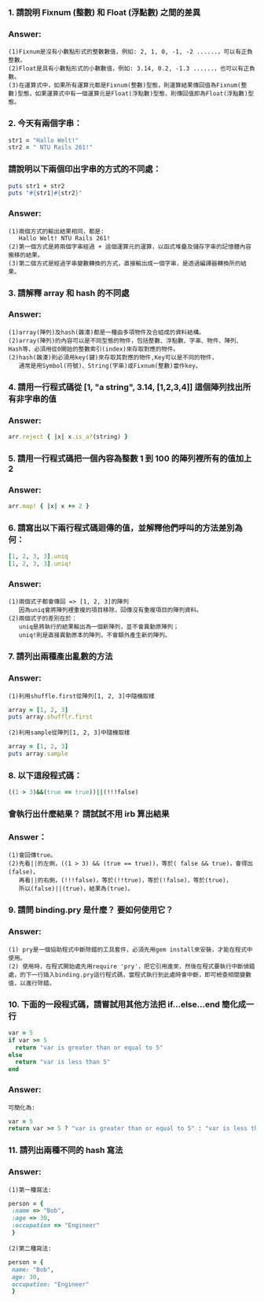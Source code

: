 ### 1. 請說明 Fixnum (整數) 和 Float (浮點數) 之間的差異
###    Answer:
    (1)Fixnum是沒有小數點形式的整數數值，例如: 2, 1, 0, -1, -2 ......，可以有正負整數。
    (2)Float是具有小數點形式的小數數值，例如: 3.14, 0.2, -1.3 ......，也可以有正負數。
    (3)在運算式中，如果所有運算元都是Fixnum(整數)型態，則運算結果傳回值為Fixnum(整數)型態，如果運算式中有一個運算元是Float(浮點數)型態，則傳回值即為Float(浮點數)型態。

### 2. 今天有兩個字串：
  ```ruby 
  str1 = "Hallo Welt!" 
  str2 = " NTU Rails 261!"
  ```
###    請說明以下兩個印出字串的方式的不同處：
  ```ruby
  puts str1 + str2
  puts "#{str1}#{str2}"
  ```
###    Answer:
    (1)兩個方式的輸出結果相同，都是:
	   Hallo Welt! NTU Rails 261!
	(2)第一個方式是將兩個字串經過 + 這個運算元的運算，以函式堆疊及儲存字串的記憶體內容搬移的結果。
	(3)第二個方式是經過字串變數轉換的方式，直接輸出成一個字串，是透過編譯器轉換所的結果。
  
### 3. 請解釋 array 和 hash 的不同處
###    Answer:
    (1)array(陣列)及hash(雜湊)都是一種由多項物件及合組成的資料結構。
	(2)array(陣列)的內容可以是不同型態的物件，包括整數、浮點數、字串、物件、陣列、Hash等，必須用從0開始的整數索引(index)來存取對應的物件。
	(2)hash(雜湊)則必須用key(鍵)來存取其對應的物件,Key可以是不同的物件，
	   通常是用Symbol(符號)、String(字串)或Fixnum(整數)當作key。

### 4. 請用一行程式碼從 [1, "a string", 3.14, [1,2,3,4]] 這個陣列找出所有非字串的值
###   Answer:
   ```ruby
   arr.reject { |x| x.is_a?(string) }
   ```

### 5. 請用一行程式碼把一個內容為整數 1 到 100 的陣列裡所有的值加上 2
###   Answer:
   ```ruby
   arr.map! { |x| x += 2 }
   ```

### 6. 請寫出以下兩行程式碼迴傳的值，並解釋他們呼叫的方法差別為何：
  ```ruby
  [1, 2, 3, 3].uniq
  [1, 2, 3, 3].uniq!
  ```
###    Answer:
    (1)兩個式子都會傳回 => [1, 2, 3]的陣列
	   因為uniq會將陣列裡重複的項目移除，回傳沒有重複項目的陣列資料。
	(2)兩個式子的差別在於：
	   uniq是將執行的結果輸出為一個新陣列，並不會異動原陣列；
	   uniq!則是直接異動原本的陣列，不會額外產生新的陣列。

### 7. 請列出兩種產出亂數的方法
###   Answer:
    (1)利用shuffle.first從陣列[1, 2, 3]中隨機取樣
  ```ruby
  array = [1, 2, 3]
  puts array.shufflr.first
  ```

    (2)利用sample從陣列[1, 2, 3]中隨機取樣
  ```ruby
  array = [1, 2, 3]
  puts array.sample
  ```

### 8. 以下這段程式碼：
  ```ruby
  ((1 > 3)&&(true == true))||(!!!false)
  ```
###  會執行出什麼結果？ 請試試不用 irb 算出結果
###   Answer：
    (1)會回傳true。
	(2)先看||的左側，((1 > 3) && (true == true))，等於( false && true)，會得出(false)，
       再看||的右側，(!!!false)，等於(!!true)，等於(!false)，等於(true)，
       所以(false)||(true)，結果為(true)。

### 9. 請問 binding.pry 是什麼？ 要如何使用它？
###   Answer:
    (1) pry是一個協助程式中斷除錯的工具套件，必須先用gem install來安裝，才能在程式中使用。
	(2) 使用時，在程式開始處先用require 'pry'，把它引用進來，然後在程式要執行中斷偵錯處，的下一行插入binding.pry這行程式碼，當程式執行到此處時會中斷，即可檢查相關變數值，以進行除錯。
 
### 10. 下面的一段程式碼，請嘗試用其他方法把 if...else...end 簡化成一行
  ```ruby
  var = 5
  if var >= 5
  	return "var is greater than or equal to 5"
  else
  	return "var is less than 5"
  end
  ```
###   Answer:
    可簡化為:
  ```ruby
  var = 5
  return var >= 5 ? "var is greater than or equal to 5" : "var is less than 5"
  ```

### 11. 請列出兩種不同的 hash 寫法
###   Answer:
    (1)第一種寫法:
  ```ruby
  person = { 
   :name => "Bob", 
   :age => 30,
   :occupation => "Engineer"
   }
  ```

    (2)第二種寫法:
  ```ruby
  person = { 
   name: "Bob", 
   age: 30,
   occupation: "Engineer"
   }
  ```